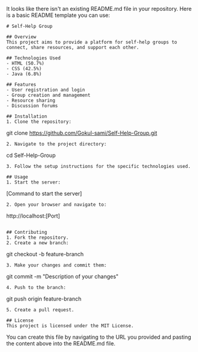 It looks like there isn't an existing README.md file in your repository. Here is a basic README template you can use:

```
# Self-Help Group

## Overview
This project aims to provide a platform for self-help groups to connect, share resources, and support each other.

## Technologies Used
- HTML (50.7%)
- CSS (42.5%)
- Java (6.8%)

## Features
- User registration and login
- Group creation and management
- Resource sharing
- Discussion forums

## Installation
1. Clone the repository:
   ```
   git clone https://github.com/Gokul-sami/Self-Help-Group.git
   ```
2. Navigate to the project directory:
   ```
   cd Self-Help-Group
   ```
3. Follow the setup instructions for the specific technologies used.

## Usage
1. Start the server:
   ```
   [Command to start the server]
   ```
2. Open your browser and navigate to:
   ```
   http://localhost:[Port]
   ```

## Contributing
1. Fork the repository.
2. Create a new branch:
   ```
   git checkout -b feature-branch
   ```
3. Make your changes and commit them:
   ```
   git commit -m "Description of your changes"
   ```
4. Push to the branch:
   ```
   git push origin feature-branch
   ```
5. Create a pull request.

## License
This project is licensed under the MIT License.
```

You can create this file by navigating to the URL you provided and pasting the content above into the README.md file.
